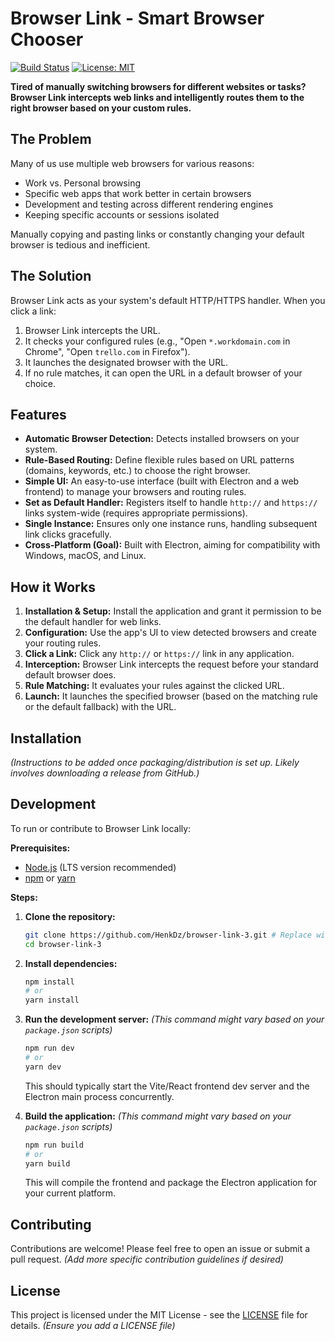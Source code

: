 # Browser Link - Smart Browser Chooser

[![Build Status](https://img.shields.io/badge/build-passing-brightgreen)](https://github.com/HenkDz/browser-link-3) <!-- Placeholder -->
[![License: MIT](https://img.shields.io/badge/License-MIT-yellow.svg)](https://opensource.org/licenses/MIT) <!-- Placeholder -->

**Tired of manually switching browsers for different websites or tasks? Browser Link intercepts web links and intelligently routes them to the right browser based on your custom rules.**

## The Problem

Many of us use multiple web browsers for various reasons:
*   Work vs. Personal browsing
*   Specific web apps that work better in certain browsers
*   Development and testing across different rendering engines
*   Keeping specific accounts or sessions isolated

Manually copying and pasting links or constantly changing your default browser is tedious and inefficient.

## The Solution

Browser Link acts as your system's default HTTP/HTTPS handler. When you click a link:
1.  Browser Link intercepts the URL.
2.  It checks your configured rules (e.g., "Open `*.workdomain.com` in Chrome", "Open `trello.com` in Firefox").
3.  It launches the designated browser with the URL.
4.  If no rule matches, it can open the URL in a default browser of your choice.

## Features

*   **Automatic Browser Detection:** Detects installed browsers on your system.
*   **Rule-Based Routing:** Define flexible rules based on URL patterns (domains, keywords, etc.) to choose the right browser.
*   **Simple UI:** An easy-to-use interface (built with Electron and a web frontend) to manage your browsers and routing rules.
*   **Set as Default Handler:** Registers itself to handle `http://` and `https://` links system-wide (requires appropriate permissions).
*   **Single Instance:** Ensures only one instance runs, handling subsequent link clicks gracefully.
*   **Cross-Platform (Goal):** Built with Electron, aiming for compatibility with Windows, macOS, and Linux.

## How it Works

1.  **Installation & Setup:** Install the application and grant it permission to be the default handler for web links.
2.  **Configuration:** Use the app's UI to view detected browsers and create your routing rules.
3.  **Click a Link:** Click any `http://` or `https://` link in any application.
4.  **Interception:** Browser Link intercepts the request before your standard default browser does.
5.  **Rule Matching:** It evaluates your rules against the clicked URL.
6.  **Launch:** It launches the specified browser (based on the matching rule or the default fallback) with the URL.

## Installation

*(Instructions to be added once packaging/distribution is set up. Likely involves downloading a release from GitHub.)*

## Development

To run or contribute to Browser Link locally:

**Prerequisites:**
*   [Node.js](https://nodejs.org/) (LTS version recommended)
*   [npm](https://www.npmjs.com/) or [yarn](https://yarnpkg.com/)

**Steps:**
1.  **Clone the repository:**
    ```bash
    git clone https://github.com/HenkDz/browser-link-3.git # Replace with actual repo URL
    cd browser-link-3
    ```
2.  **Install dependencies:**
    ```bash
    npm install
    # or
    yarn install
    ```
3.  **Run the development server:**
    *(This command might vary based on your `package.json` scripts)*
    ```bash
    npm run dev
    # or
    yarn dev
    ```
    This should typically start the Vite/React frontend dev server and the Electron main process concurrently.

4.  **Build the application:**
    *(This command might vary based on your `package.json` scripts)*
    ```bash
    npm run build
    # or
    yarn build
    ```
    This will compile the frontend and package the Electron application for your current platform.

## Contributing

Contributions are welcome! Please feel free to open an issue or submit a pull request.
*(Add more specific contribution guidelines if desired)*

## License

This project is licensed under the MIT License - see the [LICENSE](LICENSE) file for details. *(Ensure you add a LICENSE file)* 